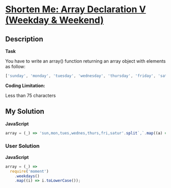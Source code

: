 # [Shorten Me: Array Declaration V (Weekday & Weekend)](https://www.codewars.com/kata/5a54d97dc9314252510008eb)

## Description

**Task**

You have to write an array() function returning an array object with elements as follow:

```js
['sunday', 'monday', 'tuesday', 'wednesday', 'thursday', 'friday', 'saturday'];
```

**Coding Limitation:**

Less than 75 characters

## My Solution

**JavaScript**

```js
array = (_) => 'sun,mon,tues,wednes,thurs,fri,satur'.split`,`.map((a) => a + 'day');
```

### User Solution

**JavaScript**

```js
array = (_) =>
  require('moment')
    .weekdays()
    .map((i) => i.toLowerCase());
```
